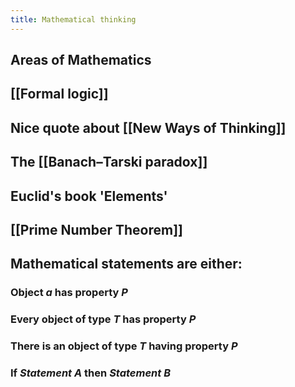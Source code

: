 ```yaml
---
title: Mathematical thinking
---
```


## Areas of Mathematics
## [[Formal logic]]
## Nice quote about [[New Ways of Thinking]]
## The [[Banach–Tarski paradox]]
## Euclid's book 'Elements'
## [[Prime Number Theorem]]
## Mathematical statements are either:
### Object _a_ has property _P_
### Every object of type _T_ has property _P_
### There is an object of type _T_ having property _P_
### If _Statement A_ then _Statement B_
###

